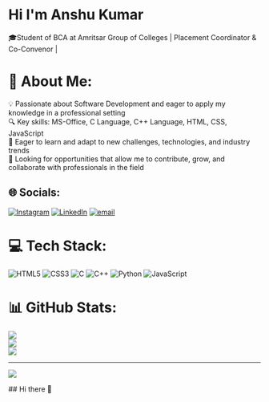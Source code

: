 # Hi I'm Anshu Kumar
🎓Student of BCA at Amritsar Group of Colleges | Placement Coordinator & Co-Convenor |
# 💫 About Me:
💡 Passionate about Software Development and eager to apply my knowledge in a professional setting<br>🔍 Key skills: MS-Office, C Language, C++ Language, HTML, CSS, JavaScript<br>🚀 Eager to learn and adapt to new challenges, technologies, and industry trends<br>🤝 Looking for opportunities that allow me to contribute, grow, and collaborate with professionals in the field


## 🌐 Socials:
[![Instagram](https://img.shields.io/badge/Instagram-%23E4405F.svg?logo=Instagram&logoColor=white)](https://instagram.com/skyasthetic_35) [![LinkedIn](https://img.shields.io/badge/LinkedIn-%230077B5.svg?logo=linkedin&logoColor=white)](https://linkedin.com/in/anshukumar539) [![email](https://img.shields.io/badge/Email-D14836?logo=gmail&logoColor=white)](mailto:anshuku539@gmail.com) 

# 💻 Tech Stack:
![HTML5](https://img.shields.io/badge/html5-%23E34F26.svg?style=for-the-badge&logo=html5&logoColor=white) ![CSS3](https://img.shields.io/badge/css3-%231572B6.svg?style=for-the-badge&logo=css3&logoColor=white) ![C](https://img.shields.io/badge/c-%2300599C.svg?style=for-the-badge&logo=c&logoColor=white) ![C++](https://img.shields.io/badge/c++-%2300599C.svg?style=for-the-badge&logo=c%2B%2B&logoColor=white) ![Python](https://img.shields.io/badge/python-3670A0?style=for-the-badge&logo=python&logoColor=ffdd54) ![JavaScript](https://img.shields.io/badge/javascript-%23323330.svg?style=for-the-badge&logo=javascript&logoColor=%23F7DF1E)
# 📊 GitHub Stats:
![](https://github-readme-stats.vercel.app/api?username=anshuku539&theme=dark&hide_border=false&include_all_commits=false&count_private=false)<br/>
![](https://nirzak-streak-stats.vercel.app/?user=anshuku539&theme=dark&hide_border=false)<br/>
![](https://github-readme-stats.vercel.app/api/top-langs/?username=anshuku539&theme=dark&hide_border=false&include_all_commits=false&count_private=false&layout=compact)

---
[![](https://visitcount.itsvg.in/api?id=anshuku539&icon=0&color=0)](https://visitcount.itsvg.in)

<!-- Proudly created with GPRM ( https://gprm.itsvg.in ) -->## Hi there 👋

<!--
**anshuku539/anshuku539** is a ✨ _special_ ✨ repository because its `README.md` (this file) appears on your GitHub profile.

Here are some ideas to get you started:

- 🔭 I’m currently working on ...
- 🌱 I’m currently learning ...
- 👯 I’m looking to collaborate on ...
- 🤔 I’m looking for help with ...
- 💬 Ask me about ...
- 📫 How to reach me: ...
- 😄 Pronouns: ...
- ⚡ Fun fact: ...
-->
